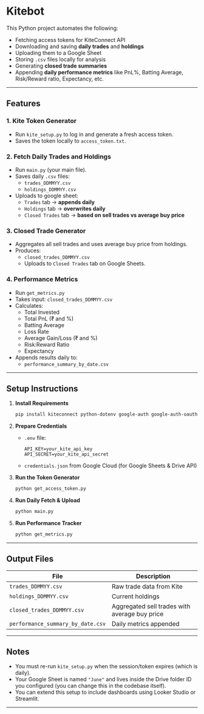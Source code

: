#  Kitebot

This Python project automates the following:

- Fetching access tokens for KiteConnect API
- Downloading and saving **daily trades** and **holdings**
- Uploading them to a Google Sheet
- Storing `.csv` files locally for analysis
- Generating **closed trade summaries**
- Appending **daily performance metrics** like PnL%, Batting Average, Risk/Reward ratio, Expectancy, etc.

---

## Features

### 1. **Kite Token Generator**
- Run `kite_setup.py` to log in and generate a fresh access token.
- Saves the token locally to `access_token.txt`.

### 2. **Fetch Daily Trades and Holdings**
- Run `main.py` (your main file).
- Saves daily `.csv` files:
  - `trades_DDMMYY.csv`
  - `holdings_DDMMYY.csv`
- Uploads to google sheet:
  - `Trades` tab → **appends daily**
  - `Holdings` tab → **overwrites daily**
  - `Closed Trades` tab → **based on sell trades vs average buy price**

### 3. **Closed Trade Generator**
- Aggregates all sell trades and uses average buy price from holdings.
- Produces:
  - `closed_trades_DDMMYY.csv`
  - Uploads to `Closed Trades` tab on Google Sheets.

### 4. **Performance Metrics**
- Run `get_metrics.py`
- Takes input: `closed_trades_DDMMYY.csv`
- Calculates:
  - Total Invested
  - Total PnL (₹ and %)
  - Batting Average
  - Loss Rate
  - Average Gain/Loss (₹ and %)
  - Risk:Reward Ratio
  - Expectancy
- Appends results daily to:
  - `performance_summary_by_date.csv`

---

## Setup Instructions

1. **Install Requirements**
   ```bash
   pip install kiteconnect python-dotenv google-auth google-auth-oauthlib google-api-python-client yfinance tqdm
   ```

2. **Prepare Credentials**
   - `.env` file:
     ```
     API_KEY=your_kite_api_key
     API_SECRET=your_kite_api_secret
     ```
   - `credentials.json` from Google Cloud (for Google Sheets & Drive API)

3. **Run the Token Generator**
   ```bash
   python get_access_token.py
   ```

4. **Run Daily Fetch & Upload**
   ```bash
   python main.py
   ```

5. **Run Performance Tracker**
   ```bash
   python get_metrics.py
   ```

---

## Output Files

| File | Description |
|------|-------------|
| `trades_DDMMYY.csv` | Raw trade data from Kite |
| `holdings_DDMMYY.csv` | Current holdings |
| `closed_trades_DDMMYY.csv` | Aggregated sell trades with average buy price |
| `performance_summary_by_date.csv` | Daily metrics appended |

---

## Notes

- You must re-run `kite_setup.py` when the session/token expires (which is daily).
- Your Google Sheet is named `"June"` and lives inside the Drive folder ID you configured (you can change this in the codebase itself).
- You can extend this setup to include dashboards using Looker Studio or Streamlit.

---
